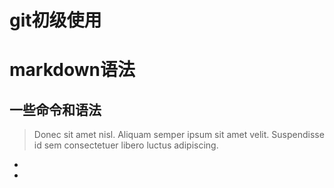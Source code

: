 # git初级使用
# markdown语法
## 一些命令和语法
> Donec sit amet nisl. Aliquam semper ipsum sit amet velit. Suspendisse
id sem consectetuer libero luctus adipiscing.
* [git初级使用]: https://github.com/jsCoder-yy/memo-center/issues/1 
* [markdown基本语法]:  http://www.appinn.com/markdown/ 


